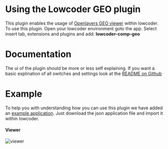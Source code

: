 # Using the Lowcoder GEO plugin
This plugin enables the usage of [Openlayers GEO viewer](https://openlayers.org/) within lowcoder. To use this plugin. Open your lowcoder environment goto the app. Select insert tab, extensions and plugins and add: **lowcoder-comp-geo**

# Documentation
The ui of the plugin should be more or less self explaining. If you want a basic explination of all switches and settings look at the [README on Github](https://github.com/sjhoeksma/lowcoder-comp-geo)

# Example
To help you with understanding how you can use this plugin we have added an [example application](https://github.com/sjhoeksma/lowcoder-comp-geo/blob/main/docs/lowcoder-example/lowcoder-comp-geo.json?raw=true). Just download the json application file and import it within lowcoder. 

#### Viewer
![viewer](https://github.com/sjhoeksma/lowcoder-comp-geo/blob/main/docs/images/viewer-example.png?raw=true)

